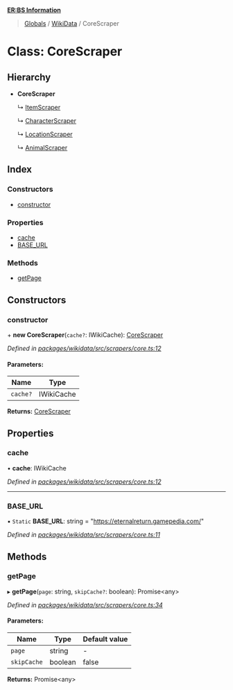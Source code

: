 **[ER:BS Information](../README.md)**

> [Globals](../globals.md) / [WikiData](../modules/wikidata.md) / CoreScraper

# Class: CoreScraper

## Hierarchy

* **CoreScraper**

  ↳ [ItemScraper](wikidata.itemscraper.md)

  ↳ [CharacterScraper](wikidata.characterscraper.md)

  ↳ [LocationScraper](wikidata.locationscraper.md)

  ↳ [AnimalScraper](wikidata.animalscraper.md)

## Index

### Constructors

* [constructor](wikidata.corescraper.md#constructor)

### Properties

* [cache](wikidata.corescraper.md#cache)
* [BASE\_URL](wikidata.corescraper.md#base_url)

### Methods

* [getPage](wikidata.corescraper.md#getpage)

## Constructors

### constructor

\+ **new CoreScraper**(`cache?`: IWikiCache): [CoreScraper](wikidata.corescraper.md)

*Defined in [packages/wikidata/src/scrapers/core.ts:12](https://github.com/PaulEndri/eternal-return-project/blob/f8a270f/packages/wikidata/src/scrapers/core.ts#L12)*

#### Parameters:

Name | Type |
------ | ------ |
`cache?` | IWikiCache |

**Returns:** [CoreScraper](wikidata.corescraper.md)

## Properties

### cache

•  **cache**: IWikiCache

*Defined in [packages/wikidata/src/scrapers/core.ts:12](https://github.com/PaulEndri/eternal-return-project/blob/f8a270f/packages/wikidata/src/scrapers/core.ts#L12)*

___

### BASE\_URL

▪ `Static` **BASE\_URL**: string = "https://eternalreturn.gamepedia.com/"

*Defined in [packages/wikidata/src/scrapers/core.ts:11](https://github.com/PaulEndri/eternal-return-project/blob/f8a270f/packages/wikidata/src/scrapers/core.ts#L11)*

## Methods

### getPage

▸ **getPage**(`page`: string, `skipCache?`: boolean): Promise<any\>

*Defined in [packages/wikidata/src/scrapers/core.ts:34](https://github.com/PaulEndri/eternal-return-project/blob/f8a270f/packages/wikidata/src/scrapers/core.ts#L34)*

#### Parameters:

Name | Type | Default value |
------ | ------ | ------ |
`page` | string | - |
`skipCache` | boolean | false |

**Returns:** Promise<any\>
